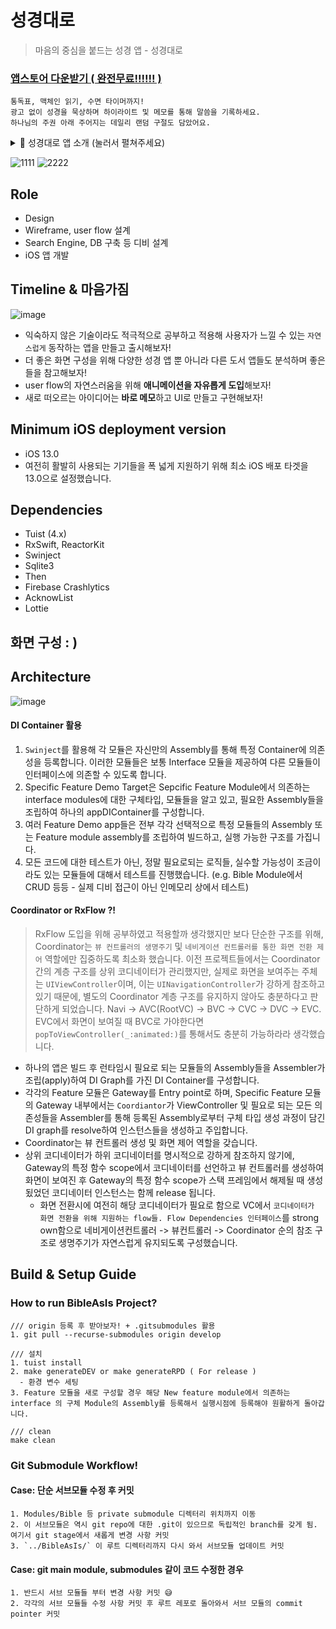 # 성경대로

> 마음의 중심을 붙드는 성경 앱 - 성경대로

### <a href="https://apps.apple.com/kr/app/%EC%84%B1%EA%B2%BD%EB%8C%80%EB%A1%9C/id6744650815">앱스토어 다운받기 ( 완전무료!!!!!! ) </a>

```
통독표, 맥체인 읽기, 수면 타이머까지! 
광고 없이 성경을 묵상하며 하이라이트 및 메모를 통해 말씀을 기록하세요. 
하나님의 주권 아래 주어지는 데일리 랜덤 구절도 담았어요.
```

<details>
<summary>📖 성경대로 앱 소개 (눌러서 펼쳐주세요)</summary>

`성경대로는 성경 말씀을 기준 삼아 살아가고자 하는 이들을 위해 만들어졌습니다.`
우리의 삶의 모든 순간에도 말씀을 묵상함으로 삶의 기준이 성경이길 원합니다.

하루 한 장씩, 은혜로 하루를 시작하세요.
말씀을 따라 믿음으로 걸으며,
마음에 남는 구절은 하이라이트하고,
생각은 노트에 남겨보세요.

구약과 신약을 보기 쉽게 구성해
필요한 구절을 빠르게 찾고,
마음에 담은 구절은 하트로 저장할 수 있습니다.

하트 타임라인, 하나님의 주권에 기반한 데일리 말씀, 맥체인 성경 읽기,
그리고 읽은 장이 시각화되는 통독 표까지
말씀을 따라 걷는 여정을 돕는 기능들이 가득합니다.

밤에도 하나님을 바라보며
수면 타이머로 말씀과 함께 하루를 마무리할 수 있습니다.

광고 없이, 계정 없이, 모든 기능은 무료로
본질에 집중하고 복잡함은 최소화 했습니다.


> 여호와여 영광을 우리에게 돌리지 마옵소서
> 우리에게 돌리지 마옵소서 오직 주의 인자하심과
> 진실하심을 인하여 주의 이름에 돌리소서
>  `시편 115:1`

</details>

![1111](https://github.com/user-attachments/assets/a1bd8f6e-bc9f-4e2b-ab5c-57ebea7beb0e)
![2222](https://github.com/user-attachments/assets/a66b7e62-d2a4-4a0b-8e08-6e7e2345c76a)

## Role
- Design
- Wireframe, user flow 설계
- Search Engine, DB 구축 등 디비 설계
- iOS 앱 개발

## Timeline & 마음가짐
![image](https://github.com/user-attachments/assets/42802898-4273-4bde-b8c2-878c17b1096b)

- 익숙하지 않은 기술이라도 적극적으로 공부하고 적용해 사용자가 느낄 수 있는 `자연스럽게` 동작하는 앱을 만들고 출시해보자!
- 더 좋은 화면 구성을 위해 다양한 성경 앱 뿐 아니라 다른 도서 앱들도 분석하며 좋은들을 참고해보자!
- user flow의 자연스러움을 위해 **애니메이션을 자유롭게 도입**해보자!
- 새로 떠오르는 아이디어는 **바로 메모**하고 UI로 만들고 구현해보자!

## Minimum iOS deployment version 
- iOS 13.0
- 여전히 활발히 사용되는 기기들을 폭 넓게 지원하기 위해 최소 iOS 배포 타겟을 13.0으로 설정했습니다.

## Dependencies
- Tuist (4.x)
- RxSwift, ReactorKit
- Swinject
- Sqlite3
- Then
- Firebase Crashlytics
- AcknowList
- Lottie

## 화면 구성 : )



## Architecture
![image](https://github.com/user-attachments/assets/8d635a2f-d293-440f-95f5-0b8826986d40)

#### DI Container 활용
1. `Swinject`를 활용해 각 모듈은 자신만의 Assembly를 통해 특정 Container에 의존성을 등록합니다. 이러한 모듈들은 보통 Interface 모듈을 제공하여 다른 모듈들이 인터페이스에 의존할 수 있도록 합니다.
3. Specific Feature Demo Target은 Sepcific Feature Module에서 의존하는 interface modules에 대한 구체타입, 모듈들을 알고 있고, 필요한 Assembly들을 조립하여 하나의 appDIContainer를 구성합니다.
4. 여러 Feature Demo app들은 전부 각각 선택적으로 특정 모듈들의 Assembly 또는 Feature module assembly를 조립하여 빌드하고, 실행 가능한 구조를 가집니다.
5. 모든 코드에 대한 테스트가 아닌, 정말 필요로되는 로직들, 실수할 가능성이 조금이라도 있는 모듈들에 대해서 테스트를 진행했습니다. (e.g. Bible Module에서 CRUD 등등 - 실제 디비 접근이 아닌 인메모리 상에서 테스트)

#### Coordinator or RxFlow ?!
> RxFlow 도입을 위해 공부하였고 적용할까 생각했지만 보다 단순한 구조를 위해, Coordinator는 `뷰 컨트롤러의 생명주기` 및 `네비게이션 컨트롤러를 통한 화면 전환 제어` 역할에만 집중하도록 최소화 했습니다.
> 이전 프로젝트들에서는 Coordinator간의 계층 구조를 상위 코디네이터가 관리했지만, 실제로 화면을 보여주는 주체는 `UIViewController`이며, 이는 `UINavigationController`가 강하게 참조하고 있기 때문에,
> 별도의 Coordinator 계층 구조를 유지하지 않아도 충분하다고 판단하게 되었습니다.
> Navi -> AVC(RootVC) -> BVC -> CVC -> DVC -> EVC. EVC에서 화면이 보여질 때 BVC로 가야한다면 `popToViewController(_:animated:)`를 통해서도 충분히 가능하라라 생각했습니다.

- 하나의 앱은 빌드 후 런타임시 필요로 되는 모듈들의 Assembly들을 Assembler가 조립(apply)하여 DI Graph를 가진 DI Container를 구성합니다.
- 각각의 Feature 모듈은 Gateway를 Entry point로 하며, Specific Feature 모듈의 Gateway 내부에서는 `Coordiantor`가 ViewController 및 필요로 되는 모든 의존성들을 Assembler를 통해 등록된 Assembly로부터 구체 타입 생성 과정이 담긴 DI graph를 resolve하여 인스턴스들을 생성하고 주입합니다.
- Coordinator는 뷰 컨트롤러 생성 및 화면 제어 역할을 갖습니다.
- 상위 코디네이터가 하위 코디네이터를 명시적으로 강하게 참조하지 않기에, Gateway의 특정 함수 scope에서 코디네이터를 선언하고 뷰 컨트롤러를 생성하여 화면이 보여진 후 Gateway의 특정 함수 scope가 스택 프레임에서 해제될 때 생성됬었던 코디네이터 인스턴스는 함께 release 됩니다.
  - 화면 전환시에 여전히 해당 코디네이터가 필요로 함으로 VC에서 `코디네이터가 화면 전환을 위해 지원하는 flow들. Flow Dependencies 인터페이스`를 strong own함으로 네비게이션컨트롤러 -> 뷰컨트롤러 -> Coordinator 순의 참조 구조로 생명주기가 자연스럽게 유지되도록 구성했습니다.


## Build & Setup Guide
### How to run BibleAsIs Project?
```
/// origin 등록 후 받아보자! + .gitsubmodules 활용
1. git pull --recurse-submodules origin develop

/// 설치
1. tuist install
2. make generateDEV or make generateRPD ( For release )
  - 환경 변수 세팅
3. Feature 모듈을 새로 구성할 경우 해당 New feature module에서 의존하는 interface 의 구체 Module의 Assembly를 등록해서 실행시점에 등록해야 원활하게 돌아갑니다.

/// clean
make clean
```

### Git Submodule Workflow!
#### Case: 단순 서브모듈 수정 후 커밋
```
1. Modules/Bible 등 private submodule 디렉터리 위치까지 이동
2. 이 서브모듈은 역시 git repo에 대한 .git이 있으므로 독립적인 branch를 갖게 됨. 여기서 git stage에서 새롭게 변경 사항 커밋
3. `../BibleAsIs/` 이 루트 디렉터리까지 다시 와서 서브모듈 업데이트 커밋
```

#### Case: git main module, submodules 같이 코드 수정한 경우
```
1. 반드시 서브 모듈들 부터 변경 사항 커밋 😅
2. 각각의 서브 모듈들 수정 사항 커밋 후 루트 레포로 돌아와서 서브 모듈의 commit pointer 커밋
```

